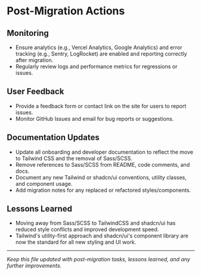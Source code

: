 # Post-Migration Actions

## Monitoring

- Ensure analytics (e.g., Vercel Analytics, Google Analytics) and error tracking (e.g., Sentry, LogRocket) are enabled and reporting correctly after migration.
- Regularly review logs and performance metrics for regressions or issues.

## User Feedback

- Provide a feedback form or contact link on the site for users to report issues.
- Monitor GitHub Issues and email for bug reports or suggestions.

## Documentation Updates

- Update all onboarding and developer documentation to reflect the move to Tailwind CSS and the removal of Sass/SCSS.
- Remove references to Sass/SCSS from README, code comments, and docs.
- Document any new Tailwind or shadcn/ui conventions, utility classes, and component usage.
- Add migration notes for any replaced or refactored styles/components.

## Lessons Learned

- Moving away from Sass/SCSS to TailwindCSS and shadcn/ui has reduced style conflicts and improved development speed.
- Tailwind's utility-first approach and shadcn/ui's component library are now the standard for all new styling and UI work.

---

_Keep this file updated with post-migration tasks, lessons learned, and any further improvements._
